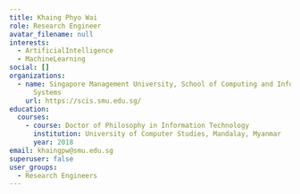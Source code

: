 ```yaml
---
title: Khaing Phyo Wai
role: Research Engineer
avatar_filename: null
interests:
  - ArtificialIntelligence
  - MachineLearning
social: []
organizations:
  - name: Singapore Management University, School of Computing and Information
      Systems
    url: https://scis.smu.edu.sg/
education:
  courses:
    - course: Doctor of Philosophy in Information Technology
      institution: University of Computer Studies, Mandalay, Myanmar
      year: 2018
email: khaingpw@smu.edu.sg
superuser: false
user_groups:
  - Research Engineers
---
```

